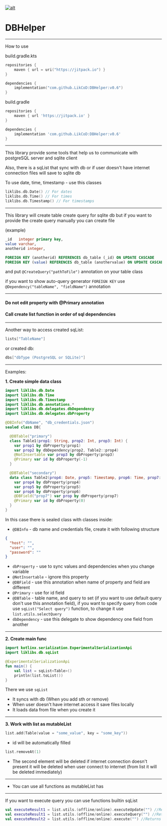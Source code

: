 <a href="https://jitpack.io/#LikCoD/DBHelper"> <img src="https://jitpack.io/v/LikCoD/DBHelper.svg" alt="alt"> </a>

# DBHelper

****
How to use

build.gradle.kts

```kotlin
repositories {
    maven { url = uri("https://jitpack.io") }
}

dependencies {
    implementation("com.github.LikCoD:DBHelper:v0.6")
}
```

build.gradle

```groovy
repositories {
    maven { url 'https://jitpack.io' }
}

dependencies {
    implementation 'com.github.LikCoD:DBHelper:v0.6'
}
```

****

This library provide some tools that help us to communicate with postgreSQL server and sqlite client

Also, there is a sqList that sync with db or if user doesn't have internet connection files will save to sqlite db

To use date, time, timestamp - use this classes

```kotlin
liklibs.db.Date() // For dates
liklibs.db.Time() // For times
liklibs.db.Timestamp() // For timestamps
```
****

This library will create table create query for sqlite db
but if you want to provide the create query manually you can create file

(example)
```sql
_id   integer primary key,
value varchar,
anotherid integer,

FOREIGN KEY (anotherid) REFERENCES db_table (_id) ON UPDATE CASCADE
FOREIGN KEY (value) REFERENCES db_table (anothervalue) ON UPDATE CASCADE
```

and put `@CreateQuery("pathToFile")` annotation on your table class 

if you want to show auto-query generator `FOREIGN KEY` use `@Dependency("tableName", "fieldName")` annotation

****

#### **Do not edit property with @Primary annotation**
#### **Call create list function in order of sql dependencies**

****

Another way to access created sqList:
```kotlin
lists["TableName"]
```

or created db:
```kotlin
dbs["dbType (PostgreSQL or SQLite)"]
```

****

Examples:

**1. Create simple data class**

```kotlin
import liklibs.db.Date
import liklibs.db.Time
import liklibs.db.Timestamp
import liklibs.db.annotations.*
import liklibs.db.delegates.dbDependency
import liklibs.db.delegates.dbProperty

@DBInfo("dbName", "db_credentials.json")
sealed class DB{

  @DBTable("primary")
  class Table1(prop1: String, prop2: Int, prop3: Int) {
    var prop1 by dbProperty(prop1)
    var prop2 by dbDependency(prop2, Table2::prop4)
    @NotInsertable var prop3 by dbProperty(prop3)
    @Primary var id by dbProperty(-1)
  }

  @DBTable("secondary")
  data class Table2(prop4: Date, prop5: Timestamp, prop6: Time, prop7: Int) {
    var prop4 by dbProperty(prop4)
    var prop5 by dbProperty(prop5)
    var prop6 by dbProperty(prop6)
    @DBField("prop7") var prop by dbProperty(prop7)
    @Primary var id by dbProperty(0)
  }
}
```

In this case there is sealed class with classes inside:

- `@DBInfo` - db name and credentials file, create it with following structure
```json
{
  "host": "",
  "user": "",
  "password": ""
}
```
- `dbProperty` - use to sync values and dependencies when you change variable
- `@NotInsertable` - ignore this property
- `@DBField` - use this annotation when name of property and field are different
- `@Primary` - use for id field
- `@DBTable` - table name, and query to set (if you want to use default query don't use this annotation field), 
if you want to specify query from code use `sqList("Select query")` function, to change it use `list.utils.selectQuery`  
- `dbDependency` - use this delegate to show dependency one field from another

****

**2. Create main func**

```kotlin
import kotlinx.serialization.ExperimentalSerializationApi
import liklibs.db.sqList

@ExperimentalSerializationApi
fun main() {
    val list = sqList<Table>()
    println(list.toList())
}
```

There we use `sqList`

- It syncs with db (When you add sth or remove)
- When user doesn't have internet access it save files locally
- It loads data from file when you create it

****

**3. Work with list as mutableList**

```kotlin
list.add(Table(value = "some_value", key = "some_key"))
```

- id will be automatically filled

```kotlin
list.removeAt(1)
```

- The second element will be deleted if internet connection doesn't present it will be deleted when user connect to
  internet (from list it will be deleted immediately)

****

- You can use all functions as mutableList has

****


If you want to execute query you can use functions builtin sqList

```kotlin
val executeResult1 = list.utils.(offline/online).executeUpdate("") //Returns Int
val executeResult1 = list.utils.(offline/online).executeQuery("") //Returns ResultSet?
val executeResult2 = list.utils.(offline/online).execute("") //Returns Boolean
```
